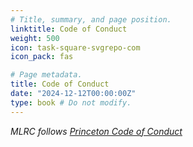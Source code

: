 ```yaml
---
# Title, summary, and page position.
linktitle: Code of Conduct 
weight: 500
icon: task-square-svgrepo-com
icon_pack: fas

# Page metadata.
title: Code of Conduct 
date: "2024-12-12T00:00:00Z"
type: book # Do not modify.
---
```


_MLRC follows
[Princeton Code of Conduct](https://rrr.princeton.edu/university-wide-regulations/12-university-wide-conduct-regulations)_

<!-- ### Why --
<!---->
<!-- The open exchange of ideas, the freedom of thought and expression, and -->
<!-- respectful scientific debate are central to the goals of this conference on -->
<!-- language modeling; this requires a community and an environment that recognizes -->
<!-- and respects the inherent worth of every person. -->
<!---->
<!-- ### Who -->
<!---->
<!-- All participants---attendees, organizers, reviewers, speakers, sponsors, and -->
<!-- volunteers at our conference, workshops, and conference-sponsored social -->
<!-- events---are required to agree with this Code of Conduct both during the event -->
<!-- and on official communication channels, including social media. Organizers will -->
<!-- enforce this code, and we expect cooperation from all participants to help -->
<!-- ensure a safe and productive environment for everybody. -->
<!---->
<!-- ### Scope -->
<!---->
<!-- The conference commits itself to provide an experience for all participants that -->
<!-- is free from harassment, bullying, discrimination, and retaliation. This -->
<!-- includes offensive comments related to gender, gender identity and expression, -->
<!-- age, sexual orientation, disability, physical appearance, body size, race, -->
<!-- ethnicity, religion (or lack thereof), politics, technology choices, or any -->
<!-- other personal characteristics. Bullying, intimidation, personal attacks, -->
<!-- harassment, sustained disruption of talks or other events, and behavior that -->
<!-- interferes with another participant's full participation will not be tolerated. -->
<!-- This includes sexual harassment, stalking, following, harassing photography or -->
<!-- recording, inappropriate physical contact, unwelcome sexual attention, public -->
<!-- vulgar exchanges, and diminutive characterizations, which are all unwelcome in -->
<!-- this community. -->
<!---->
<!-- The expected behavior in line with the scope above extends to any format of the -->
<!-- conference, including any virtual forms, and to the use of any online tools -->
<!-- related to the conference. These include comments on OpenReview within or -->
<!-- outside of reviewing periods, conference-wide chat tools, Q&A tools, live stream -->
<!-- interactions, and any other forms of virtual interaction. Trolling, use of -->
<!-- inappropriate imagery or videos, offensive language either written or in-person -->
<!-- over video or audio, unwarranted direct messages (DMs), and extensions of such -->
<!-- behavior to tools outside those used by the conference but related to the -->
<!-- conference, its program and attendees, are not allowed. In addition, doxxing or -->
<!-- revealing any personal information to target any participant will not be -->
<!-- tolerated. -->
<!---->
<!-- Sponsors are equally subject to this Code of Conduct. In particular, sponsors -->
<!-- should not use images, activities, or other materials that are of a sexual, -->
<!-- racial, or otherwise offensive nature. Sponsor representatives and staff -->
<!-- (including volunteers) should not use sexualized clothing/uniforms/costumes or -->
<!-- otherwise create a sexualized environment. This code applies both to official -->
<!-- sponsors as well as any organization that uses the conference name as branding -->
<!-- as part of its activities at or around the conference. -->
<!---->
<!-- ### Outcomes -->
<!---->
<!-- Participants asked by any member of the community to stop any such behavior are -->
<!-- expected to comply immediately. If a participant engages in such behavior, the -->
<!-- conference organizers may take any action they deem appropriate, including: a -->
<!-- formal or informal warning to the offender, expulsion from the conference -->
<!-- (either physical expulsion, or termination of access codes) with no refund, -->
<!-- barring from participation in future conferences or their organization, -->
<!-- reporting the incident to the offender's local institution or funding agencies, -->
<!-- or reporting the incident to local law enforcement. A response of "just joking" -->
<!-- will not be accepted; behavior can be harassing without an intent to offend. If -->
<!-- action is taken, an appeals process will be made available. -->
<!---->
<!-- ### Reporting -->
<!---->
<!-- If you have concerns related to your inclusion at that conference, or observe -->
<!-- someone else's difficulties, or have any other concerns related to inclusion, -->
<!-- please email the MLRC PCs at -->
<!-- [reproducibility.challenge@gmail.com](mailto:reproducibility.challenge@gmail.com). -->
<!-- For online events and tools, there are options to directly report specific -->
<!-- chat/text comments, in addition to the above reporting. Complaints and -->
<!-- violations will be handled with discretion. Reports made during the conference -->
<!-- will be responded to within 24 hours; those at other times in less than two -->
<!-- weeks. We are prepared and eager to help participants contact relevant help -->
<!-- services, to escort them to a safe location, or to otherwise assist those -->
<!-- experiencing harassment to feel safe for the duration of the conference. We -->
<!-- gratefully accept feedback from the community on policy and actions; please -->
<!-- contact us. -->
